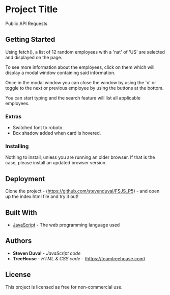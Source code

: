# Project Title

Public API Requests

## Getting Started
Using fetch(), a list of 12 random employees with a 'nat' of 'US' are selected and displayed on the page.

To see more information about the employees, click on them which will display a modal window containing said information.

Once in the modal window you can close the window by using the 'x' or toggle to the next or previous employee by using the buttons at the bottom.

You can start typing and the search feature will list all applicable employees. 

### Extras

* Switched font to roboto.
* Box shadow added when card is hovered.

### Installing

Nothing to install, unless you are running an older browser.  If that is the case, please install an updated browser version.

## Deployment

Clone the project - (https://github.com/stevenduval/FSJS_P5) -  and open up the index.html file and try it out!

## Built With

* [JavaScript](https://developer.mozilla.org/en-US/docs/Web/JavaScript) - The web programming language used

## Authors

* **Steven Duval** - *JavaScript code*
* **TreeHouse** - *HTML & CSS code* - (https://teamtreehouse.com)

## License

This project is licensed as free for non-commercial use.